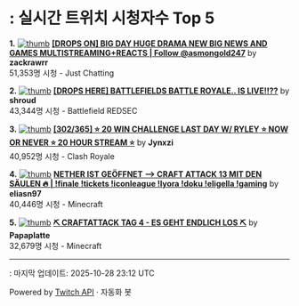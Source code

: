 # : 실시간 트위치 시청자수 Top 5

**1.** [![thumb](https://static-cdn.jtvnw.net/previews-ttv/live_user_zackrawrr-320x180.jpg)](https://twitch.tv/zackrawrr)
**[[DROPS ON] BIG DAY HUGE DRAMA NEW BIG NEWS AND GAMES  MULTISTREAMING+REACTS | Follow  @asmongold247](https://twitch.tv/zackrawrr)** by **zackrawrr**<br>51,353명 시청  - Just Chatting

**2.** [![thumb](https://static-cdn.jtvnw.net/previews-ttv/live_user_shroud-320x180.jpg)](https://twitch.tv/shroud)
**[[DROPS HERE] BATTLEFIELDS BATTLE ROYALE.. IS LIVE!!??](https://twitch.tv/shroud)** by **shroud**<br>43,344명 시청  - Battlefield REDSEC

**3.** [![thumb](https://static-cdn.jtvnw.net/previews-ttv/live_user_jynxzi-320x180.jpg)](https://twitch.tv/Jynxzi)
**[[302/365] ⭐️ 20 WIN CHALLENGE LAST DAY W/ RYLEY ⭐️ NOW OR NEVER ⭐️ 20 HOUR STREAM ⭐️](https://twitch.tv/Jynxzi)** by **Jynxzi**<br>40,952명 시청  - Clash Royale

**4.** [![thumb](https://static-cdn.jtvnw.net/previews-ttv/live_user_eliasn97-320x180.jpg)](https://twitch.tv/eliasn97)
**[NETHER IST GEÖFFNET --> CRAFT ATTACK 13 MIT DEN SÄULEN 🔥 | !finale !tickets !iconleague !lyora !doku !eligella !gaming](https://twitch.tv/eliasn97)** by **eliasn97**<br>40,446명 시청  - Minecraft

**5.** [![thumb](https://static-cdn.jtvnw.net/previews-ttv/live_user_papaplatte-320x180.jpg)](https://twitch.tv/Papaplatte)
**[⛏️ CRAFTATTACK TAG 4 - ES GEHT ENDLICH LOS ⛏️](https://twitch.tv/Papaplatte)** by **Papaplatte**<br>32,679명 시청  - Minecraft


---
: 마지막 업데이트: 2025-10-28 23:12 UTC

Powered by [Twitch API](https://dev.twitch.tv/docs/api/reference) · 자동화 봇